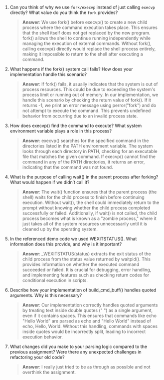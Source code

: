 1. Can you think of why we use `fork/execvp` instead of just calling `execvp` directly? What value do you think the `fork` provides?

    > **Answer**:  We use fork() before execvp() to create a new child process where the command execution takes place. This ensures that the shell itself does not get replaced by the new program. fork() allows the shell to continue running independently while managing the execution of external commands. Without fork(), calling execvp() directly would replace the shell process entirely, making it impossible to return to the shell after executing a command.

2. What happens if the fork() system call fails? How does your implementation handle this scenario?

    > **Answer**:  If fork() fails, it usually indicates that the system is out of process resources. This could be due to exceeding the system's process limit or running out of memory. In our implementation, we handle this scenario by checking the return value of fork(). If it returns -1, we print an error message using perror("fork") and do not attempt to execute the command. This prevents undefined behavior from occurring due to an invalid process state.

3. How does execvp() find the command to execute? What system environment variable plays a role in this process?

    > **Answer**:  execvp() searches for the specified command in the directories listed in the PATH environment variable. The system looks through each directory in PATH, checking for an executable file that matches the given command. If execvp() cannot find the command in any of the PATH directories, it returns an error, indicating that the command was not found.

4. What is the purpose of calling wait() in the parent process after forking? What would happen if we didn’t call it?

    > **Answer**:  The wait() function ensures that the parent process (the shell) waits for the child process to finish before continuing execution. Without wait(), the shell could immediately return to the prompt without knowing whether the child process completed successfully or failed. Additionally, if wait() is not called, the child process becomes what is known as a "zombie process," where it just takes all of the system resources unnecessarily until it is cleaned up by the operating system.
5. In the referenced demo code we used WEXITSTATUS(). What information does this provide, and why is it important?

    > **Answer**:  _WEXITSTATUS(status) extracts the exit status of the child process from the status value returned by waitpid(). This provides information on whether the executed command succeeded or failed. It is crucial for debugging, error handling, and implementing features such as checking return codes for conditional execution in scripts.

6. Describe how your implementation of build_cmd_buff() handles quoted arguments. Why is this necessary?

    > **Answer**:  Our implementation correctly handles quoted arguments by treating text inside double quotes (" ") as a single argument, even if it contains spaces. This ensures that commands like echo "Hello World" are parsed as echo and "Hello World" instead of echo, Hello, World. Without this handling, commands with spaces inside quotes would be incorrectly split, leading to incorrect execution behavior.

7. What changes did you make to your parsing logic compared to the previous assignment? Were there any unexpected challenges in refactoring your old code?

    > **Answer**:  I really just tried to be as through as possible and not overthink the assignment. 
